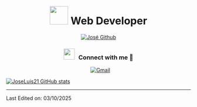 
<h1 align="center"> <img src = "https://user-images.githubusercontent.com/63050133/156777293-72a6e681-2582-4a9d-ad92-09d1181d47c7.gif" width = 50px height=50px /> Web Developer</h1>
<p align="center">
<a href="https://github.com/JoseLuis21"><img src="https://readme-typing-svg.herokuapp.com?font=Lilita+One&size=35&pause=1000&center=true&vCenter=true&width=435&lines=%2B10++years+coding+experience;Always+learning+new+tech" alt="José Github" /></a>
</p>

<h3 align="center" > <img src="https://media.giphy.com/media/iY8CRBdQXODJSCERIr/giphy.gif" width="30" height="30" style="margin-right: 10px;">Connect with me 🤝 </h3>

<p align="center">

 <div align="center"  class="icons-social" style="margin-left: 10px;">
   <a href="mailto:josephluihs@gmail.com"><img alt="Gmail" title="José Gmail" src="https://img.shields.io/badge/Gmail-D14836?style=for-the-badge&logo=gmail&logoColor=white"></a>
</div>


[![JoseLuis21 GitHub stats](https://github-readme-stats.vercel.app/api?username=joseluis21)](https://github.com/joseluis21/github-readme-stats)

------
Last Edited on: 03/10/2025
